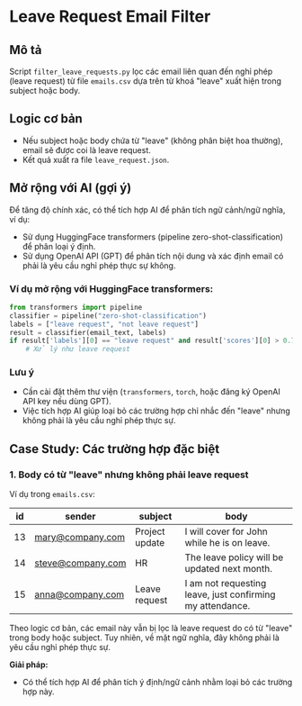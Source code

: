 # Leave Request Email Filter

## Mô tả
Script `filter_leave_requests.py` lọc các email liên quan đến nghỉ phép (leave request) từ file `emails.csv` dựa trên từ khoá "leave" xuất hiện trong subject hoặc body.

## Logic cơ bản
- Nếu subject hoặc body chứa từ "leave" (không phân biệt hoa thường), email sẽ được coi là leave request.
- Kết quả xuất ra file `leave_request.json`.

## Mở rộng với AI (gợi ý)
Để tăng độ chính xác, có thể tích hợp AI để phân tích ngữ cảnh/ngữ nghĩa, ví dụ:
- Sử dụng HuggingFace transformers (pipeline zero-shot-classification) để phân loại ý định.
- Sử dụng OpenAI API (GPT) để phân tích nội dung và xác định email có phải là yêu cầu nghỉ phép thực sự không.

### Ví dụ mở rộng với HuggingFace transformers:
```python
from transformers import pipeline
classifier = pipeline("zero-shot-classification")
labels = ["leave request", "not leave request"]
result = classifier(email_text, labels)
if result['labels'][0] == "leave request" and result['scores'][0] > 0.7:
    # Xử lý như leave request
```

### Lưu ý
- Cần cài đặt thêm thư viện (`transformers`, `torch`, hoặc đăng ký OpenAI API key nếu dùng GPT).
- Việc tích hợp AI giúp loại bỏ các trường hợp chỉ nhắc đến "leave" nhưng không phải là yêu cầu nghỉ phép thực sự.


## Case Study: Các trường hợp đặc biệt

### 1. Body có từ "leave" nhưng không phải leave request
Ví dụ trong `emails.csv`:

| id  | sender            | subject         | body                                               |
|-----|-------------------|-----------------|----------------------------------------------------|
| 13  | mary@company.com  | Project update  | I will cover for John while he is on leave.        |
| 14  | steve@company.com | HR              | The leave policy will be updated next month.       |
| 15  | anna@company.com  | Leave request   | I am not requesting leave, just confirming my attendance. |

Theo logic cơ bản, các email này vẫn bị lọc là leave request do có từ "leave" trong body hoặc subject. Tuy nhiên, về mặt ngữ nghĩa, đây không phải là yêu cầu nghỉ phép thực sự.

**Giải pháp:**
- Có thể tích hợp AI để phân tích ý định/ngữ cảnh nhằm loại bỏ các trường hợp này.
